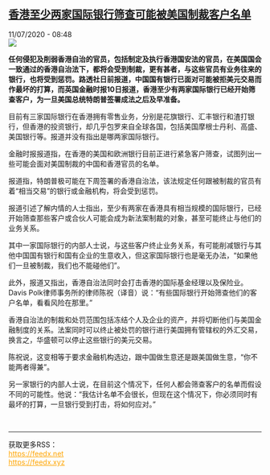 <!--1594454118000-->
[香港至少两家国际银行筛查可能被美国制裁客户名单](http://www.rfi.fr//cn/%E6%B8%AF%E6%BE%B3%E5%8F%B0/20200711-%E9%A6%99%E6%B8%AF%E8%87%B3%E5%B0%91%E4%B8%A4%E5%AE%B6%E5%9B%BD%E9%99%85%E9%93%B6%E8%A1%8C%E7%AD%9B%E6%9F%A5%E5%8F%AF%E8%83%BD%E8%A2%AB%E7%BE%8E%E5%9B%BD%E5%88%B6%E8%A3%81%E5%AE%A2%E6%88%B7%E5%90%8D%E5%8D%95)
------

<div>11/07/2020 - 08:48</div><img src="https://s.rfi.fr/media/display/e25c3cd6-c2ae-11ea-8125-005056a964fe/w:310/p:16x9/9992555c761fc1b3c931b7a9b3f76e6cf148f2c7.jpg"><p><strong>任何侵犯及削弱香港自治的官员，包括制定及执行香港国安法的官员，在美国国会一致通过的香港自治法下，都将会受到制裁，更有甚者，与这些官员有业务往来的银行，也将受到惩罚。路透社日前报道，中国国有银行已面对可能被拒美元交易而作最坏的打算，而英国金融时报10日报道，香港至少有两家国际银行已经开始筛查客户，为一旦美国总统特朗普签署成法之后及早准备。</strong></p><div class="t-content__body u-clearfix"><div class="m-interstitial"></div><p>目前有三家国际银行在香港拥有零售业务，分别是花旗银行、汇丰银行和渣打银行，但香港的投资银行，却几乎包罗来自全球各国，包括美国摩根士丹利、高盛、美国银行等。报道并没有指出是哪两家国际银行。</p><p>金融时报报道指，在香港的美国和欧洲银行目前正进行紧急客户筛查，试图列出一些可能会面对美国制裁的中国和香港官员的名单。</p><p>报道指，特朗普极可能在下周签署的香港自治法，该法规定任何跟被制裁的官员有着“相当交易”的银行或金融机构，将会受到惩罚。</p><p>报道引述了解内情的人士指出，至少有两家在香港具有相当规模的国际银行，已经开始筛查那些客户或合伙人可能会成为新法案制裁的对象，甚至可能终止与他们的业务关系。</p><p>其中一家国际银行的内部人士说，与这些客户终止业务关系，有可能削减银行与其他中国国有银行和国有企业的生意收入，但这家国际银行也是毫无办法，“如果他们一旦被制裁，我们也不能碰他们”。</p><p>此外，报道又指出，香港自治法同时会打击香港的国际基金经理以及保险业。Davis Polk律师事务所的律师陈祝（译音）说：“有些国际银行开始筛查他们的客户名单，看看风险在那里。”</p><p>香港自治法的制裁和处罚范围包括冻结个人及企业的资产，并将切断他们与美国金融制度的关系。法案同时可以终止被处罚的银行进行美国拥有管辖权的外汇交易，换言之，华盛顿可以停止这些银行的美元交易。</p><p>陈祝说，这变相等于要求金融机构选边，跟中国做生意还是跟美国做生意，“你不能两者得兼”。</p><p>另一家银行的内部人士说，在目前这个情况下，任何人都会筛查客户的名单而假设不同的可能性。他说：“我估计名单不会很长，但现在这个情况下，你必须同时有最坏的打算，一旦银行受到打击，将如何应对。”</p><div class="o-self-promo o-self-promo--nl o-self-promo--hidden" data-selfpromo-newsletter></div><div class="o-self-promo o-self-promo--app o-self-promo--hidden" data-selfpromo-app></div></div><br><hr><div>获取更多RSS：<br><a href="https://feedx.net" style="color:orange" target="_blank">https://feedx.net</a> <br><a href="https://feedx.xyz" style="color:orange" target="_blank">https://feedx.xyz</a><br></div>
